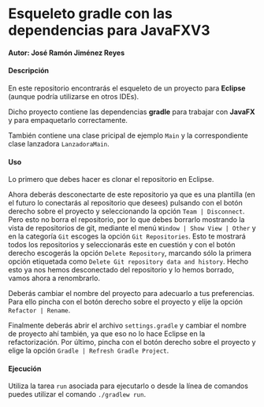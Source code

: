 # Esqueleto gradle con las dependencias para JavaFXV3

#### Autor: José Ramón Jiménez Reyes

#### Descripción

En este repositorio encontrarás el esqueleto de un proyecto para **Eclipse** (aunque podría utilizarse en otros IDEs).

Dicho proyecto contiene las dependencias **gradle** para trabajar con **JavaFX** y para empaquetarlo correctamente.

También contiene una clase pricipal de ejemplo `Main` y la correspondiente clase lanzadora `LanzadoraMain`.

#### Uso

Lo primero que debes hacer es clonar el repositorio en Eclipse. 

Ahora deberás desconectarte de este repositorio ya que es una plantilla (en el futuro lo conectarás al repositorio que desees) pulsando con el botón derecho sobre el proyecto y seleccionando la opción `Team | Disconnect`. Pero esto no borra el repositorio, por lo que debes borrarlo mostrando la vista de repositorios de git, mediante el menú `Window | Show View | Other` y en la categoría `Git` escoges la opción `Git Repositories`. Esto te mostrará todos los repositorios y seleccionarás este en cuestión y con el botón derecho escogerás la opción `Delete Repository`, marcando sólo la primera opción etiquetada como `Delete Git repository data and history`. Hecho esto ya nos hemos desconectado del repositorio y lo hemos borrado, vamos ahora a renombrarlo.

Deberás cambiar el nombre del proyecto para adecuarlo a tus preferencias. Para ello pincha con el botón derecho sobre el proyecto y elije la opción `Refactor | Rename`.

Finalmente deberás abrir el archivo `settings.gradle` y cambiar el nombre de proyecto ahí también, ya que eso no lo hace Eclipse en la refactorización. Por último, pincha con el botón derecho sobre el proyecto y elige la opción `Gradle | Refresh Gradle Project`.

#### Ejecución

Utiliza la tarea `run` asociada para ejecutarlo o desde la línea de comandos puedes utilizar el comando `./gradlew run`.

